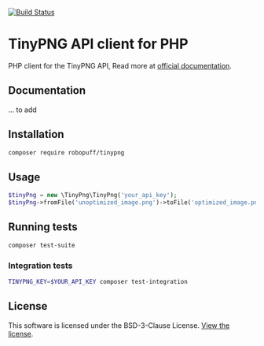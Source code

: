 [![Build Status](https://travis-ci.org/robopuff/tinypng.svg?branch=master)](https://travis-ci.org/robopuff/tinypng)

# TinyPNG API client for PHP

PHP client for the TinyPNG API, Read more at [official documentation](https://tinypng.com/developers/reference).

## Documentation

... to add

## Installation

```bash
composer require robopuff/tinypng
```

## Usage

```php
$tinyPng = new \TinyPng\TinyPng('your_api_key');
$tinyPng->fromFile('unoptimized_image.png')->toFile('optimized_image.png');
```

## Running tests

```bash
composer test-suite
```

### Integration tests

```bash
TINYPNG_KEY=$YOUR_API_KEY composer test-integration
```

## License

This software is licensed under the BSD-3-Clause License. [View the license](LICENSE.md).
